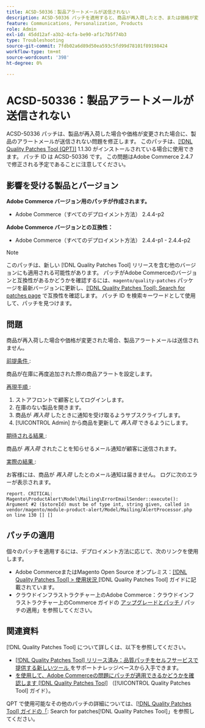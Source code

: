 ```yaml
---
title: ACSD-50336：製品アラートメールが送信されない
description: ACSD-50336 パッチを適用すると、商品が再入荷したとき、または価格が変更されたときに商品のアラートメールが送信されないAdobe Commerceの問題を修正できます。
feature: Communications, Personalization, Products
role: Admin
exl-id: 45dd12af-a3b2-4cfa-be90-af1c7b5f74b3
type: Troubleshooting
source-git-commit: 7fdb02a6d89d50ea593c5fd99d78101f89198424
workflow-type: tm+mt
source-wordcount: '398'
ht-degree: 0%

---
```


# ACSD-50336：製品アラートメールが送信されない

ACSD-50336 パッチは、製品が再入荷した場合や価格が変更された場合に、製品のアラートメールが送信されない問題を修正します。 このパッチは、[[!DNL Quality Patches Tool (QPT)]](https://experienceleague.adobe.com/en/docs/commerce-operations/tools/quality-patches-tool/quality-patches-tool-to-self-serve-quality-patches) 1.1.30 がインストールされている場合に使用できます。 パッチ ID は ACSD-50336 です。 この問題はAdobe Commerce 2.4.7 で修正される予定であることに注意してください。

## 影響を受ける製品とバージョン

**Adobe Commerce バージョン用のパッチが作成されます。**

* Adobe Commerce（すべてのデプロイメント方法） 2.4.4-p2

**Adobe Commerce バージョンとの互換性：**

* Adobe Commerce（すべてのデプロイメント方法） 2.4.4-p1 - 2.4.4-p2

>[!NOTE]
>
>このパッチは、新しい [!DNL Quality Patches Tool] リリースを含む他のバージョンにも適用される可能性があります。 パッチがAdobe Commerceのバージョンと互換性があるかどうかを確認するには、`magento/quality-patches` パッケージを最新バージョンに更新し、[[!DNL Quality Patches Tool]: Search for patches page](https://experienceleague.adobe.com/tools/commerce-quality-patches/index.html) で互換性を確認します。 パッチ ID を検索キーワードとして使用して、パッチを見つけます。

## 問題

商品が再入荷した場合や価格が変更された場合、製品アラートメールは送信されません。

<u> 前提条件 </u>:

商品が在庫に再度追加された際の商品アラートを設定します。

<u> 再現手順 </u>:

1. ストアフロントで顧客としてログインします。
1. 在庫のない製品を開きます。
1. 商品が *再入荷* したときに通知を受け取るようサブスクライブします。
1. [!UICONTROL Admin] から商品を更新して _再入荷_ できるようにします。

<u> 期待される結果 </u>:

商品が *再入荷* されたことを知らせるメール通知が顧客に送信されます。

<u> 実際の結果 </u>:

お客様には、商品が *再入荷* したとのメール通知は届きません。 ログに次のエラーが表示されます。

```
report. CRITICAL: Magento\ProductAlert\Model\Mailing\ErrorEmailSender::execute(): Argument #2 ($storeId) must be of type int, string given, called in vendor/magento/module-product-alert/Model/Mailing/AlertProcessor.php on line 130 [] [] 
```

## パッチの適用

個々のパッチを適用するには、デプロイメント方法に応じて、次のリンクを使用します。

* Adobe CommerceまたはMagento Open Source オンプレミス：[[!DNL Quality Patches Tool] > 使用状況 ](/help/tools/quality-patches-tool/usage.md) [!DNL Quality Patches Tool] ガイドに記載されています。
* クラウドインフラストラクチャー上のAdobe Commerce：クラウドインフラストラクチャー上のCommerce ガイドの [ アップグレードとパッチ ](https://experienceleague.adobe.com/docs/commerce-cloud-service/user-guide/develop/upgrade/apply-patches.html)/ パッチの適用」を参照してください。

## 関連資料

[!DNL Quality Patches Tool] について詳しくは、以下を参照してください。

* [[!DNL Quality Patches Tool]  リリース済み：品質パッチをセルフサービスで提供する新しいツール ](https://experienceleague.adobe.com/en/docs/commerce-operations/tools/quality-patches-tool/quality-patches-tool-to-self-serve-quality-patches) をサポートナレッジベースから入手できます。
* [ を使用して、Adobe Commerceの問題にパッチが適用できるかどうかを確認します  [!DNL Quality Patches Tool]](/help/tools/quality-patches-tool/patches-available-in-qpt/check-patch-for-magento-issue-with-magento-quality-patches.md) （[!UICONTROL Quality Patches Tool] ガイド）。


QPT で使用可能なその他のパッチの詳細については、[[!DNL Quality Patches Tool] ガイドの「](https://experienceleague.adobe.com/tools/commerce-quality-patches/index.html): Search for patches[!DNL Quality Patches Tool]」を参照してください。
